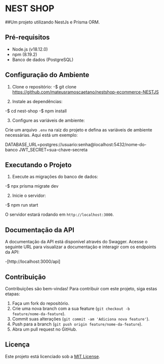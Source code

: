 # NEST SHOP
##Um projeto utilizando NestJs e Prisma ORM.

## Pré-requisitos

- Node.js (v18.12.0)
- npm (8.19.2)
- Banco de dados (PostgreSQL)

## Configuração do Ambiente

1. Clone o repositório:
-$ git clone https://github.com/mateusramoscaetano/nestshop-ecommerce-NESTJS

2. Instale as dependências:
   
-$ cd nest-shop
-$ npm install

3. Configure as variáveis de ambiente:
   
Crie um arquivo `.env` na raiz do projeto e defina as variáveis de ambiente necessárias. Aqui está um exemplo:
   
DATABASE_URL=postgres://usuario:senha@localhost:5432/nome-do-banco
JWT_SECRET=sua-chave-secreta

## Executando o Projeto

1. Execute as migrações do banco de dados:

-$ npx prisma migrate dev

2. Inicie o servidor:
 
-$ npm run start

O servidor estará rodando em `http://localhost:3000`.

## Documentação da API

A documentação da API está disponível através do Swagger. Acesse o seguinte URL para visualizar a documentação e interagir com os endpoints da API: 

-[http://localhost:3000/api]

## Contribuição

Contribuições são bem-vindas! Para contribuir com este projeto, siga estas etapas:

1. Faça um fork do repositório.
2. Crie uma nova branch com a sua feature (`git checkout -b feature/nome-da-feature`).
3. Commit suas alterações (`git commit -am 'Adiciona nova feature'`).
4. Push para a branch (`git push origin feature/nome-da-feature`).
5. Abra um pull request no GitHub.

## Licença

Este projeto está licenciado sob a [MIT License](https://opensource.org/licenses/MIT).
   
